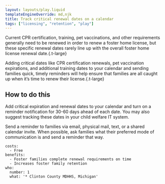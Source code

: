 ```yaml
---
layout: layouts/play.liquid
templateEngineOverride: md,njk
title: Track critical renewal dates on a calendar
tags: ["licensing", "retention", "play"]
---
```


Current CPR certification, training, pet vaccinations, and other requirements generally need to be renewed in order to renew a foster home license, but these specific renewal dates rarely line up with the overall foster home license renewal date.{.t-large}

Adding critical dates like CPR certification renewals, pet vaccination expirations, and additional training dates to your calendar and sending families quick, timely reminders will help ensure that families are all caught up when it’s time to renew their license.{.t-large}

## How to do this

Add critical expiration and renewal dates to your calendar and turn on a reminder notification for 30-60 days ahead of each date. You may also suggest tracking these dates in your child welfare IT system.

Send a reminder to families via email, physical mail, text, or a shared calendar invite. When possible, ask families what their preferred mode of communication is and send a reminder that way.

    costs:
      - Free
    benefits:
      - Foster families complete renewal requirements on time
      - Increases foster family retention
    who:
      number: 1
      what: '* Clinton County MDHHS, Michigan'
 